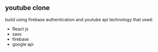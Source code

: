## youtube clone
build using firebase authentication and youtube api
technology that used: 
- React js
- sass
- firebase
- google api
